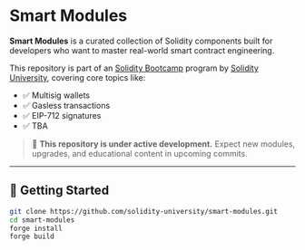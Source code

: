 # Smart Modules

**Smart Modules** is a curated collection of Solidity components built for developers who want to master real-world smart contract engineering.

This repository is part of an [Solidity Bootcamp](https://bootcamp.solidity.university) program by [Solidity University](https://solidity.university), covering core topics like:

- ✅ Multisig wallets  
- ✅ Gasless transactions  
- ✅ EIP-712 signatures  
- ✅ TBA


> 🚧 **This repository is under active development.** Expect new modules, upgrades, and educational content in upcoming commits.

---

## 🚀 Getting Started

```bash
git clone https://github.com/solidity-university/smart-modules.git
cd smart-modules
forge install
forge build
